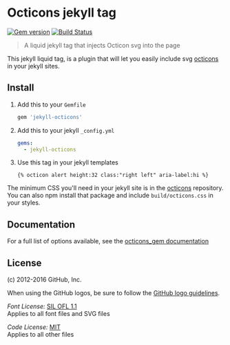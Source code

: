 # Octicons jekyll tag

[![Gem version](https://img.shields.io/gem/v/jekyll-octicons.svg)](https://rubygems.org/gems/jekyll-octicons)
[![Build Status](https://travis-ci.org/primer/jekyll-octicons.svg?branch=master)](https://travis-ci.org/primer/jekyll-octicons)

> A liquid jekyll tag that injects Octicon svg into the page

This jekyll liquid tag, is a plugin that will let you easily include svg [octicons][octicons] in your jekyll sites.

## Install

1. Add this to your `Gemfile`

    ```rb
    gem 'jekyll-octicons'
    ```

2. Add this to your jekyll `_config.yml`

    ```yml
    gems:
      - jekyll-octicons
    ```

3. Use this tag in your jekyll templates

    ```
    {% octicon alert height:32 class:"right left" aria-label:hi %}
    ```

The minimum CSS you'll need in your jekyll site is in the [octicons][octicons] repository. You can also npm install that package and include `build/octicons.css` in your styles.

## Documentation

For a full list of options available, see the [octicons_gem documentation](https://github.com/primer/octicons_gem#documentation)

## License

(c) 2012-2016 GitHub, Inc.

When using the GitHub logos, be sure to follow the [GitHub logo guidelines](https://github.com/logos).

_Font License:_ [SIL OFL 1.1](http://scripts.sil.org/OFL)  
Applies to all font files and SVG files

_Code License:_ [MIT](./LICENSE)  
Applies to all other files

[octicons]: https://github.com/primer/octicons
[octicons-docs]: https://octicons.github.com/
